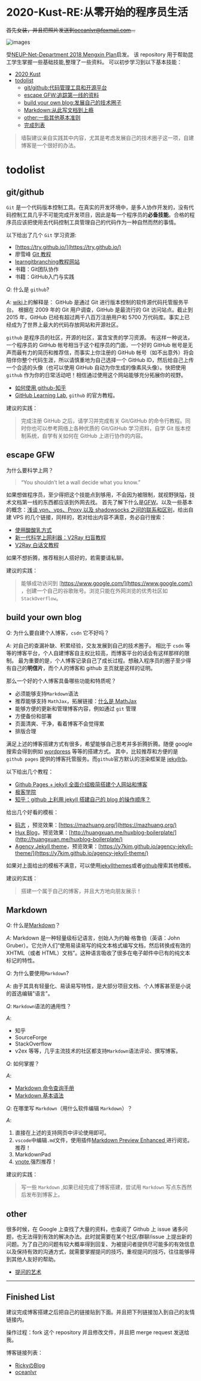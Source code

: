 # 2020-Kust-RE:从零开始的程序员生活

~~首先女装，并且把照片发送到<oceanlvr@foxmail.com>...~~

![images](https://gitee.com/adameta/img/raw/master/1582614157_20200225150226889_884.jpg)



受[NEUP-Net-Department 2018 Mengxin Plan](https://github.com/johncruyff14/mengxin-2018)启发。
该 repository 用于帮助昆工学生掌握一些基础技能,整理了一些资料。
可以初步学习到以下基本技能：

- [2020 Kust](#2020-kust)
- [todolist](#todolist)
  - [git/github:代码管理工具和开源平台](#git/github)
  - [escape GFW:追踪第一线的资料](#escape-GFW)
  - [build your own blog:发展自己的技术圈子](#build-your-own-blog)
  - [Markdown:从此写文档到上瘾](#markdown)
  - [other:一些其他基本准则](#other)
  - [完成列表](#Finished-List)


> 墙裂建议亲自实践其中内容，尤其是考虑发展自己的技术圈子这一项，自建博客是一个很好的办法。


# todolist

## git/github

`Git` 是一个代码版本控制工具。在真实的开发环境中，是多人协作开发的，没有代码控制工具几乎不可能完成开发项目，因此是每一个程序员的**必备技能**。合格的程序员应该把使用去代码控制工具管理自己的代码作为一种自然而然的事情。

以下给出了几个 `Git` 学习资源:

- [https://try.github.io/](https://try.github.io/)
- 廖雪峰 [Git 教程](https://www.liaoxuefeng.com/wiki/0013739516305929606dd18361248578c67b8067c8c017b000)
- [learngitbranching教程网站](https://learngitbranching.js.org)
- 书籍：Git团队协作
- 书籍：GitHub入门与实践

_Q_: 什么是 `github`?

_A_: [wiki](https://en.wikipedia.org/wiki/GitHub)上的解释是：
GitHub 是通过 Git 进行版本控制的软件源代码托管服务平台。
根据在 2009 年的 Git 用户调查，GitHub 是最流行的 Git 访问站点。截止到 2015 年，GitHub 已经有超过两千八百万注册用户和 5700 万代码库。事实上已经成为了世界上最大的代码存放网站和开源社区。

`github` 是程序员的社区，开源的社区，富含宝贵的学习资源。
有这样一种说法，一个程序员的 GitHub 帐号相当于这个程序员的门面，一个好的 GitHub 帐号是无声而最有力的简历和推荐信，而事实上你注册的 GitHub 帐号（如不出意外）将会陪伴你整个代码生涯，所以请慎重地为自己选择一个 GitHub ID，然后给自己上传一个合适的头像（也可以使用 GitHub 自动为你生成的像素风头像）。快把使用 `github` 作为你的日常活动吧！相信通过使用这个网站能够充分拓展你的视野。

- [如何使用 github-知乎](https://www.zhihu.com/question/20070065)
- [GitHub Learning Lab](https://lab.github.com/), `github` 的官方教程。

建议的实践：

> 完成注册 GitHub 之后，请学习并完成有关 Git/GitHub 的命令行教程。同时你也可以参考网络上各种优质的 Git/GitHub 学习资料，自学 Git 版本控制系统，自学有关如何在 GitHub 上进行协作的内容。

## escape GFW

为什么要科学上网？

> “You shouldn’t let a wall decide what you know.”

如果想做程序员，至少得把这个技能点到够用，不会因为被限制，就视野狭隘，技术文档第一线的东西都应该到外网去找。
首先了解下什么是[GFW](https://zh.wikipedia.org/wiki/防火长城)。以及一些基本的概念：[浅谈 vpn、vps、Proxy 以及 shadowsocks 之间的联系和区别](https://medium.com/@thomas_summon/浅谈vpn-vps-proxy以及shadowsocks之间的联系和区别-b0198f92db1b)，给出自建 VPS 的几个链接，同样的，若对给出内容不满意，务必自行搜索：

- [使用酸酸乳方式](https://beiyuan.me/over-the-wall-2/)
- [新一代科学上网利器：V2Ray 扫盲教程](http://blog.whiterabbitxyj.com/2018/08/31/V2Ray/)
- [V2Ray 白话文教程](https://toutyrater.github.io/)

如果不想折腾，推荐租别人搭好的，若需要请私聊。

建议的实践：

> 能够成功访问到 [https://www.google.com/](https://www.google.com/) ，创建一个自己的谷歌账号。浏览只能在外网浏览的优秀社区如 `StackOverflow`。

## build your own blog

_Q_: 为什么要自建个人博客，`csdn` 它不好吗？

_A_: 对自己的查漏补缺、积累经验，交友发展到自己的技术圈子。
相比于 `csdn` 等等的博客平台，个人自建博客自主权比较高，而博客平台的话会有这样那样的限制。
最为重要的是，个人博客记录自己了成长过程。想融入程序员的圈子至少得有自己的**明信片**，而个人的博客和 github 主页就是这样的证明。

那么一个好的个人博客具备哪些功能和特质呢？

- 必须能够支持`Markdown`语法
- 推荐能够支持 `MathJax`，拓展链接：[什么是 MathJax](http://docs.mathjax.org/en/latest/basic/mathjax.html)
- 能够方便的更新和管理博客内容，例如通过 `git` 管理
- 方便备份和部署
- 页面清爽、干净，看着博客不会觉得累
- 排版合理

满足上述的博客搭建方式有很多，希望能够自己思考并多折腾折腾。随便 google 搜索会得到例如 [wordpress](https://zhuanlan.zhihu.com/p/91746059) 等等的搭建方式。
其中，比较推荐和方便的是 `github pages` 提供的博客托管服务。而`github`官方默认的渲染框架是 [jekyllrb](https://jekyllrb.com/)。

以下给出几个教程：

- [Github Pages + jekyll 全面介绍极简搭建个人网站和博客 ](https://zhuanlan.zhihu.com/p/51240503)
- [极客学院](https://wiki.jikexueyuan.com/project/jekyll/github-pages.html)
- [知乎：github 上利用 jekyll 搭建自己的 blog 的操作顺序？](https://www.zhihu.com/question/30018945)

给出几个好看的模板：

- [码志](https://github.com/mzlogin/mzlogin.github.io) ，预览效果：[https://mazhuang.org/](https://mazhuang.org/)
- [Hux Blog](https://github.com/Huxpro/huxpro.github.io)，预览效果：[http://huangxuan.me/huxblog-boilerplate/](http://huangxuan.me/huxblog-boilerplate/)
- [Agency Jekyll theme](https://github.com/y7kim/agency-jekyll-theme)，预览效果：[https://y7kim.github.io/agency-jekyll-theme/](https://y7kim.github.io/agency-jekyll-theme/)

如果对上面给出的模板不满意，可以使用[jekyllthemes](http://jekyllthemes.org/)或者[github](https://github.com/search?q=Jekyll+Themes)搜索其他模板。


建议的实践：

> 搭建一个属于自己的博客，并且大方地向朋友展示！

## Markdown

_Q_: 什么是[Markdown](https://zh.wikipedia.org/zh-hans/Markdown)？

_A_: Markdown 是一种轻量级标记语言，创始人为约翰·格鲁伯（英语：John Gruber）。它允许人们“使用易读易写的纯文本格式编写文档，然后转换成有效的 XHTML（或者 HTML）文档”。这种语言吸收了很多在电子邮件中已有的纯文本标记的特性。

_Q_: 为什么要使用`Markdown`?

_A_: 由于其具有轻量化、易读易写特性，是大部分项目文档、个人博客甚至是小说的首选编辑"语言"。

_Q_: `Markdown`语法的通用性？

_A_:

- 知乎
- SourceForge
- StackOverflow
- v2ex
  等等，几乎主流技术的社区都支持`Markdown`语法评论、撰写博客。

_Q_: 如何掌握？

_A_:

- [Markdown 命令查询手册](http://liuxihao.com/Manual/Markdown命令查询手册/)
- [Markdown 基本语法](http://younghz.github.io/Markdown/)

_Q_: 在哪里写 `Markdown`（用什么软件编辑 `Markdown`）？

_A_:

1. 直接在上述的支持网页中评论使用即可。
2. `vscode`中编辑`.md`文件，使用插件[Markdown Preview Enhanced
   ](https://marketplace.visualstudio.com/items?itemName=shd101wyy.markdown-preview-enhanced)进行阅览。推荐！
3. MarkdownPad
4. [vnote](https://github.com/tamlok/vnote),强烈推荐！

建议的实践：

> 写一些 `Markdown` ,如果已经完成了博客搭建，尝试用 `Markdown` 写点东西然后发布到博客上。

## other

很多时候，在 Google 上查找了大量的资料，也查阅了 Github 上 issue 诸多问题，也无法得到有效的解决办法。此时就需要在某个社区/群聊/issue 上提出新的问题。为了自己的问题有较大概率得到回复、为被提问者提供尽可能多的有效信息以及保持有效的沟通方式，就需要掌握提问的技巧，重视提问的技巧，往往能够得到其他人友好的帮助。

- [提问的艺术](https://github.com/ryanhanwu/How-To-Ask-Questions-The-Smart-Way)

------------------------------------------

## Finished List

建议完成博客搭建之后把自己的链接贴到下面。并且把下列链接加入到自己的友情链接内。

操作过程：fork 这个 repository 并且修改文件，并且把 merge request 发送给我。


博客链接列表：

* [RickyのBlog](https://adorabledevil.github.io/)
* [oceanlvr](https://adameta.top/)